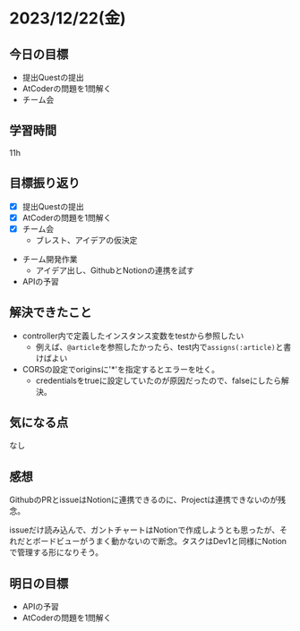 # 2023/12/22(金)

## 今日の目標
* 提出Questの提出
* AtCoderの問題を1問解く
* チーム会

## 学習時間
11h

## 目標振り返り
* [x] 提出Questの提出
* [x] AtCoderの問題を1問解く
* [x] チーム会
  * ブレスト、アイデアの仮決定
* チーム開発作業
  * アイデア出し、GithubとNotionの連携を試す
* APIの予習

## 解決できたこと
- controller内で定義したインスタンス変数をtestから参照したい
  - 例えば、`@article`を参照したかったら、test内で`assigns(:article)`と書けばよい
- CORSの設定でoriginsに'*'を指定するとエラーを吐く。
  - credentialsをtrueに設定していたのが原因だったので、falseにしたら解決。

## 気になる点
なし

## 感想
GithubのPRとissueはNotionに連携できるのに、Projectは連携できないのが残念。

issueだけ読み込んで、ガントチャートはNotionで作成しようとも思ったが、それだとボードビューがうまく動かないので断念。タスクはDev1と同様にNotionで管理する形になりそう。

## 明日の目標
* APIの予習
* AtCoderの問題を1問解く